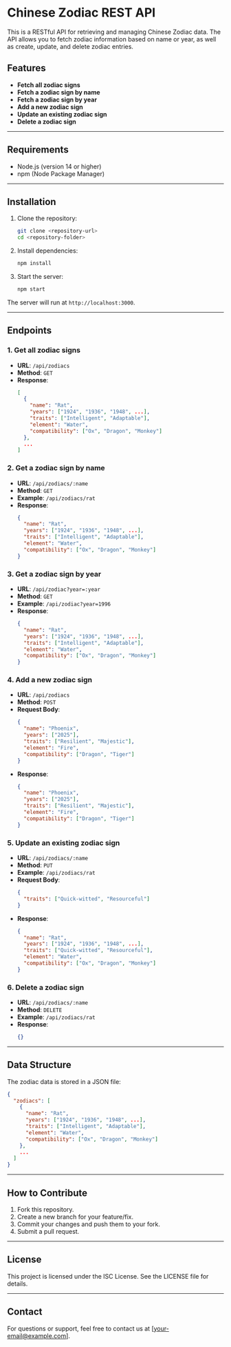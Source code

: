 # Chinese Zodiac REST API

This is a RESTful API for retrieving and managing Chinese Zodiac data. The API allows you to fetch zodiac information based on name or year, as well as create, update, and delete zodiac entries.

## Features

- **Fetch all zodiac signs**
- **Fetch a zodiac sign by name**
- **Fetch a zodiac sign by year**
- **Add a new zodiac sign**
- **Update an existing zodiac sign**
- **Delete a zodiac sign**

---

## Requirements

- Node.js (version 14 or higher)
- npm (Node Package Manager)

---

## Installation

1. Clone the repository:
   ```bash
   git clone <repository-url>
   cd <repository-folder>
   ```

2. Install dependencies:
   ```bash
   npm install
   ```

3. Start the server:
   ```bash
   npm start
   ```

The server will run at `http://localhost:3000`.

---

## Endpoints

### 1. Get all zodiac signs
- **URL**: `/api/zodiacs`
- **Method**: `GET`
- **Response**:
  ```json
  [
    {
      "name": "Rat",
      "years": ["1924", "1936", "1948", ...],
      "traits": ["Intelligent", "Adaptable"],
      "element": "Water",
      "compatibility": ["Ox", "Dragon", "Monkey"]
    },
    ...
  ]
  ```

### 2. Get a zodiac sign by name
- **URL**: `/api/zodiacs/:name`
- **Method**: `GET`
- **Example**: `/api/zodiacs/rat`
- **Response**:
  ```json
  {
    "name": "Rat",
    "years": ["1924", "1936", "1948", ...],
    "traits": ["Intelligent", "Adaptable"],
    "element": "Water",
    "compatibility": ["Ox", "Dragon", "Monkey"]
  }
  ```

### 3. Get a zodiac sign by year
- **URL**: `/api/zodiac?year=:year`
- **Method**: `GET`
- **Example**: `/api/zodiac?year=1996`
- **Response**:
  ```json
  {
    "name": "Rat",
    "years": ["1924", "1936", "1948", ...],
    "traits": ["Intelligent", "Adaptable"],
    "element": "Water",
    "compatibility": ["Ox", "Dragon", "Monkey"]
  }
  ```

### 4. Add a new zodiac sign
- **URL**: `/api/zodiacs`
- **Method**: `POST`
- **Request Body**:
  ```json
  {
    "name": "Phoenix",
    "years": ["2025"],
    "traits": ["Resilient", "Majestic"],
    "element": "Fire",
    "compatibility": ["Dragon", "Tiger"]
  }
  ```
- **Response**:
  ```json
  {
    "name": "Phoenix",
    "years": ["2025"],
    "traits": ["Resilient", "Majestic"],
    "element": "Fire",
    "compatibility": ["Dragon", "Tiger"]
  }
  ```

### 5. Update an existing zodiac sign
- **URL**: `/api/zodiacs/:name`
- **Method**: `PUT`
- **Example**: `/api/zodiacs/rat`
- **Request Body**:
  ```json
  {
    "traits": ["Quick-witted", "Resourceful"]
  }
  ```
- **Response**:
  ```json
  {
    "name": "Rat",
    "years": ["1924", "1936", "1948", ...],
    "traits": ["Quick-witted", "Resourceful"],
    "element": "Water",
    "compatibility": ["Ox", "Dragon", "Monkey"]
  }
  ```

### 6. Delete a zodiac sign
- **URL**: `/api/zodiacs/:name`
- **Method**: `DELETE`
- **Example**: `/api/zodiacs/rat`
- **Response**:
  ```json
  {}
  ```

---

## Data Structure

The zodiac data is stored in a JSON file:

```json
{
  "zodiacs": [
    {
      "name": "Rat",
      "years": ["1924", "1936", "1948", ...],
      "traits": ["Intelligent", "Adaptable"],
      "element": "Water",
      "compatibility": ["Ox", "Dragon", "Monkey"]
    },
    ...
  ]
}
```

---

## How to Contribute

1. Fork this repository.
2. Create a new branch for your feature/fix.
3. Commit your changes and push them to your fork.
4. Submit a pull request.

---

## License

This project is licensed under the ISC License. See the LICENSE file for details.

---

## Contact

For questions or support, feel free to contact us at [your-email@example.com].
